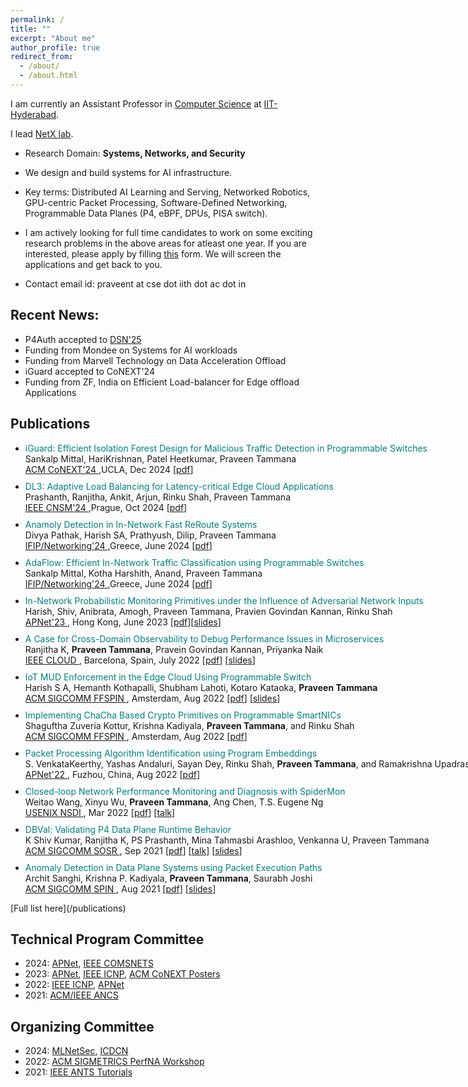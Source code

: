 ```yaml
---
permalink: /
title: ""
excerpt: "About me"
author_profile: true
redirect_from: 
  - /about/
  - /about.html
---
```


I am currently an Assistant Professor in [Computer Science](https://cse.iith.ac.in/) at [IIT-Hyderabad](https://iith.ac.in/). 

<!-- I received my Ph.D. in computer science from University of Edinburgh, advised by [Myungjin Lee](https://www.linkedin.com/in/myungjin-lee-5308136). Prior, I was a post doctoral researcher at [Princeton University](https://www.princeton.edu/), USA, worked with [Jennifer Rexford](https://www.cs.princeton.edu/~jrex/) and [David Walker](https://www.cs.princeton.edu/~dpw/). -->

I lead [NetX lab](https://www.netxiith.in/). 

* Research Domain: **Systems, Networks, and Security** 

* We design and build systems for AI infrastructure. 

* Key terms: Distributed AI Learning and Serving, Networked Robotics, GPU-centric Packet Processing, Software-Defined Networking, Programmable Data Planes (P4, eBPF, DPUs, PISA switch).

* I am actively looking for full time candidates to work on some exciting research problems in the above areas for atleast one year. If you are interested, please apply by filling [this](https://forms.gle/Cq2EBi48TTe27yKWA) form. We will screen the applications and get back to you.

* Contact email id: praveent at cse dot iith dot ac dot in  

## Recent News:
* P4Auth accepted to [DSN'25](https://dsn2025.github.io/)
* Funding from Mondee on Systems for AI workloads
* Funding from Marvell Technology on Data Acceleration Offload
* iGuard accepted to CoNEXT'24
* Funding from ZF, India on Efficient Load-balancer for Edge offload Applications


<!-- Please join [MLNetSec: Advancing Networking & Security in the AI/ML Era](https://mlnetsec.cse.iith.ac.in) workshop, co-located with ICDCN on Jan 7, 2025 -->


## Publications
<div style="width: 1200px;">
<ul>

<li style="margin-bottom: 10px;"><span style="color: #008080;">iGuard: Efficient Isolation Forest Design for Malicious Traffic
Detection in Programmable Switches </span><br/> Sankalp Mittal, HariKrishnan, Patel Heetkumar, Praveen Tammana <br /><a href="https://conferences.sigcomm.org/co-next/2024"> ACM CoNEXT'24 </a>,UCLA, Dec 2024 [<a title="iGuard" href="publications/iGuard-CR.pdf">pdf</a>]</li>

<li style="margin-bottom: 10px;"><span style="color: #008080;">DL3: Adaptive Load Balancing for Latency-critical Edge Cloud Applications </span><br/> Prashanth, Ranjitha, Ankit, Arjun, Rinku Shah, Praveen Tammana <br /><a href="https://cnsm-conf.org/2024/"> IEEE CNSM'24 </a>,Prague, Oct 2024 [<a title="dl3" href="publications/dl3.pdf">pdf</a>]</li>

<li style="margin-bottom: 10px;"><span style="color: #008080;">Anamoly Detection in In-Network Fast ReRoute Systems </span><br/> Divya Pathak, Harish SA, Prathyush, Dilip, Praveen Tammana <br /><a href="https://networking.ifip.org/2024/index.php"> IFIP/Networking'24 </a>,Greece, June 2024 [<a title="p4anamoly" href="publications/frrsec.pdf">pdf</a>]</li>

<li style="margin-bottom: 10px;"><span style="color: #008080;">AdaFlow: Efficient In-Network Traffic Classification using Programmable Switches </span><br/> Sankalp Mittal, Kotha Harshith, Anand, Praveen Tammana <br /><a href="https://networking.ifip.org/2024/index.php"> IFIP/Networking'24 </a>,Greece, June 2024 [<a title="p4security" href="publications/AdaFlow.pdf">pdf</a>]</li>


<li style="margin-bottom: 10px;"><span style="color: #008080;">In-Network Probabilistic Monitoring Primitives under the Influence of Adversarial Network Inputs </span><br/> Harish, Shiv, Anibrata, Amogh, Praveen Tammana, Pravien Govindan Kannan, Rinku Shah <br /><a href="https://conferences.sigcomm.org/events/apnet2023/"> APNet'23 </a>, Hong Kong, June 2023 [<a title="AdvInputs" href="publications/Adv.Inputs.PDPs.pdf">pdf</a>][<a title="slides" href="publications/APNet'23.Adv.Inputs.PDP.algos.talk.pdf">slides</a>]</li>

<!-- 
<li style="margin-bottom: 10px;"><span style="color: #008080;">Scaling IoT MUD Enforcement using Programmable Data Planes</span><br/> Harish, Suvrima, Hemanth, Praveen, Achmad, Kotaro, Selva, Venkanna, Chong <br /><a href="https://noms2023.ieee-noms.org/"> IEEE/IFIP NOMS </a>, Miami, FL, May 2023 [<a title="IoTMud Scale" href="publications/MUD-Scale.pdf">pdf</a>][<a title="IoTMud Scale talk" href="publications/NOMS'23.P4.IoT-MUD-Scale.talk.pdf">slides</a>]</li>

<li style="margin-bottom: 10px;"><span style="color: #008080;">Accelerating PUF-based Authentication Protocols Using Programmable Switch</span><br/> Divya, Ranjitha, Krishna Sai, Praveen, Antony, Tejasvi<br /><a href="https://noms2023.ieee-noms.org/"> IEEE/IFIP NOMS </a>, Miami, FL, May 2023 [<a title="PUFAuth" href="publications/PUF-Auth.pdf">pdf</a>] [<a title="slides" href="publications/NOMS.PUFAuth.talk.pdf">slides</a>] </li> -->

<li style="margin-bottom: 10px;"><span style="color: #008080;">A Case for Cross-Domain Observability to Debug Performance Issues in Microservices</span><br/> Ranjitha K, <strong>Praveen Tammana</strong>, Pravein Govindan Kannan, Priyanka Naik<br /><a href="https://conferences.computer.org/cloud/2022/"> IEEE CLOUD </a>, Barcelona, Spain, July 2022 [<a title="PerfMON" href="publications/perfMON.pdf">pdf</a>] [<a title="slides" href="publications/perfmon-cloud22-slides.pdf">slides</a>]</li>

<li style="margin-bottom: 10px;"><span style="color: #008080;">IoT MUD Enforcement in the Edge Cloud Using Programmable Switch</span><br />Harish S A, Hemanth Kothapalli, Shubham Lahoti, Kotaro Kataoka, <strong>Praveen Tammana</strong><br/> <a href="https://conferences.sigcomm.org/sigcomm/2022/workshop-ffspin.html"> ACM SIGCOMM FFSPIN </a>, Amsterdam, Aug 2022 [<a title="IoTMUD" href="publications/IoTMUD-FFSPIN.pdf">pdf</a>] [<a title="slides" href="publications/IoT-MUD-FFSPIN-slides22.pdf">slides</a>] </li> 

<li style="margin-bottom: 10px;"><span style="color: #008080;">Implementing ChaCha Based Crypto Primitives on Programmable SmartNICs</span><br />Shaguftha Zuveria Kottur, Krishna Kadiyala, <strong>Praveen Tammana</strong>, and Rinku Shah<br/> <a href="https://conferences.sigcomm.org/sigcomm/2022/workshop-ffspin.html"> ACM SIGCOMM FFSPIN </a>, Amsterdam, Aug 2022 [<a title="Crypto" href="publications/Crypto-FFSPIN.pdf">pdf</a>] </li>

<li style="margin-bottom: 10px;"><span style="color: #008080;">Packet Processing Algorithm Identification using Program Embeddings</span><br />S. VenkataKeerthy, Yashas Andaluri, Sayan Dey,  Rinku Shah, <strong>Praveen Tammana</strong>, and Ramakrishna Upadrasta<br/> <a href="https://conferences.sigcomm.org/events/apnet2022/cfp.html"> APNet'22 </a>, Fuzhou, China, Aug 2022 [<a title="PPA" href="https://conferences.sigcomm.org/events/apnet2022/papers/Packet%20Processing%20Algorithm%20Identification%20using%20Program%20Embeddings1.pdf">pdf</a>] </li>

<li style="margin-bottom: 10px;"><span style="color: #008080;">Closed-loop Network Performance Monitoring and Diagnosis with SpiderMon</span><br />Weitao Wang, Xinyu Wu, <strong>Praveen Tammana</strong>, Ang Chen, T.S. Eugene Ng<br /> <a href="https://www.usenix.org/conference/nsdi22/technical-sessions"> USENIX NSDI </a>, Mar 2022 [<a title="SpiderMon" href="https://www.usenix.org/conference/nsdi22/presentation/wang">pdf</a>] [<a href="https://www.youtube.com/watch?v=Jwp7x2ixfFs">talk</a>] </li> 

<li style="margin-bottom: 10px;"><span style="color: #008080;">DBVal: Validating P4 Data Plane Runtime Behavior</span><br />K Shiv Kumar, Ranjitha K, PS Prashanth, Mina Tahmasbi Arashloo, Venkanna U, Praveen Tammana<br /><a href="https://conferences.sigcomm.org/sosr/2021/"> ACM SIGCOMM SOSR </a>, Sep 2021 [<a title="DBVal" href="publications/DBVal_final.pdf">pdf</a>] [<a href="https://drive.google.com/file/d/1zqMKhv7oT8U0G_4IHJjGhIb3n_rzhiNM/view?usp=sharing">talk</a>] [<a href="https://drive.google.com/file/d/1IhxyZZEtgqQDwPugxbUfBIIB9u5hDqKb/view?usp=sharing">slides</a>]  </li>

<li style="margin-bottom: 10px;"><span style="color: #008080;">Anomaly Detection in Data Plane Systems using Packet Execution Paths</span><br />Archit Sanghi, Krishna P. Kadiyala, <strong>Praveen Tammana</strong>, Saurabh Joshi<br/> <a href="https://conferences.sigcomm.org/sigcomm/2021/workshop-spin.html"> ACM SIGCOMM SPIN </a>, Aug 2021 [<a title="p4anamoly" href="publications/P4anamoly-spin-final.pdf">pdf</a>] [<a href="/talks/SPIN'21-p4anamoly.pptx">slides</a>] </li>
</ul>
</div>
[Full list here](/publications)


## Technical Program Committee
* 2024: [APNet](https://conferences.sigcomm.org/events/apnet2024/), [IEEE COMSNETS](https://www.comsnets.org/)
* 2023: [APNet](https://conferences.sigcomm.org/events/apnet2023/), [IEEE ICNP](https://icnp23.cs.ucr.edu/), [ACM CoNEXT Posters](https://conferences.sigcomm.org/co-next/2023/#!/posters)
* 2022: [IEEE ICNP](https://icnp22.cs.ucr.edu/), [APNet](https://conferences.sigcomm.org/events/apnet2022/index.html)
* 2021: [ACM/IEEE ANCS](https://ancsconf.org/)

## Organizing Committee
* 2024: [MLNetSec](https://mlnetsec.cse.iith.ac.in/), [ICDCN](https://cse.iith.ac.in/icdcn-2025/index.html)
* 2022: [ACM SIGMETRICS PerfNA Workshop](https://perfna2022.cse.iith.ac.in/)
* 2021: [IEEE ANTS Tutorials](https://ants2021.ieee-comsoc-ants.org/authors/tutorials/)

<!--
## Current students
* [Ranjitha](https://www.linkedin.com/in/ranjitha-k-9b802823/), PhD, PMRF
* [Harish](https://www.linkedin.com/in/harishsa85/), PhD, PMRF
* [Shiv Kumar](https://www.linkedin.com/in/shivkumar301), PhD, jointly with Dr. Ramakrishna
* [Prashanth](), PhD, TiHAN
* [Praveen Chandrahas](), PhD
* [Sanyan Dey](https://www.linkedin.com/in/sayandey19), Mtech (RA), jointly with Dr. Ramakrishna
* [Divya](https://www.linkedin.com/in/divyapathak24/), MTech (RA), IBM IRL Intern
* [Sankalp](https://github.com/sankalpmittal1911-BitSian), MTech (RA)
* [Ankith](), MTech (RA)
* [Animesh](), MTech (RA), jointly with Dr. Ramakrishna
* [Yuvraj](), MTech (RA)
* [Mahanth](), MTech (TA)
* [Medha](), MTech (TA)


## Alumini
* [Dhiraj Saharia](https://www.linkedin.com/in/dhiraj-saharia/), Research Associate > PhD, Georgetown, Washington DC, USA
* [Prem Kumar](https://in.linkedin.com/in/prem-kumar-84316b6b), MTech (TA)
* [Ramya](https://www.linkedin.com/in/ramya-b-y-2b3721182), MTech (TA) > Apple, India
* [Shubham Lahoti](https://www.linkedin.com/in/shubham-l-a0b1b9105/), MTech (TA) > Oracle, India
-->


<!-- [Full list here](/students) -->

<!-- "**Note:** I am actively looking for self-motivated undergrad and grad students to work with me. If you are interested, please email me for a chat. Some guidelines to work with me:

IIT-Hyd student: B.Tech/M.Tech students must be prepared to 

Non IIT-Hyd student:) 

Projects
======
Like many other Jekyll-based GitHub Pages templates, academicpages makes you separate the website's content from its form. The content & metadata of your website are in structured markdown files, while various other files constitute the theme, specifying how to transform that content & metadata into HTML pages. You keep these various markdown (.md), YAML (.yml), HTML, and CSS files in a public GitHub repository. Each time you commit and push an update to the repository, the [GitHub pages](https://pages.github.com/) service creates static HTML pages based on these files, which are hosted on GitHub's servers free of charge.

Many of the features of dynamic content management systems (like Wordpress) can be achieved in this fashion, using a fraction of the computational resources and with far less vulnerability to hacking and DDoSing. You can also modify the theme to your heart's content without touching the content of your site. If you get to a point where you've broken something in Jekyll/HTML/CSS beyond repair, your markdown files describing your talks, publications, etc. are safe. You can rollback the changes or even delete the repository and start over -- just be sure to save the markdown files! Finally, you can also write scripts that process the structured data on the site, such as [this one](https://github.com/academicpages/academicpages.github.io/blob/master/talkmap.ipynb) that analyzes metadata in pages about talks to display [a map of every location you've given a talk](https://academicpages.github.io/talkmap.html).

Getting started
======
1. Register a GitHub account if you don't have one and confirm your e-mail (required!)
1. Fork [this repository](https://github.com/academicpages/academicpages.github.io) by clicking the "fork" button in the top right. 
1. Go to the repository's settings (rightmost item in the tabs that start with "Code", should be below "Unwatch"). Rename the repository "[your GitHub username].github.io", which will also be your website's URL.
1. Set site-wide configuration and create content & metadata (see below -- also see [this set of diffs](http://archive.is/3TPas) showing what files were changed to set up [an example site](https://getorg-testacct.github.io) for a user with the username "getorg-testacct")
1. Upload any files (like PDFs, .zip files, etc.) to the files/ directory. They will appear at https://[your GitHub username].github.io/files/example.pdf.  
1. Check status by going to the repository settings, in the "GitHub pages" section

Site-wide configuration
------
The main configuration file for the site is in the base directory in [_config.yml](https://github.com/academicpages/academicpages.github.io/blob/master/_config.yml), which defines the content in the sidebars and other site-wide features. You will need to replace the default variables with ones about yourself and your site's github repository. The configuration file for the top menu is in [_data/navigation.yml](https://github.com/academicpages/academicpages.github.io/blob/master/_data/navigation.yml). For example, if you don't have a portfolio or blog posts, you can remove those items from that navigation.yml file to remove them from the header. 

Create content & metadata
------
For site content, there is one markdown file for each type of content, which are stored in directories like _publications, _talks, _posts, _teaching, or _pages. For example, each talk is a markdown file in the [_talks directory](https://github.com/academicpages/academicpages.github.io/tree/master/_talks). At the top of each markdown file is structured data in YAML about the talk, which the theme will parse to do lots of cool stuff. The same structured data about a talk is used to generate the list of talks on the [Talks page](https://academicpages.github.io/talks), each [individual page](https://academicpages.github.io/talks/2012-03-01-talk-1) for specific talks, the talks section for the [CV page](https://academicpages.github.io/cv), and the [map of places you've given a talk](https://academicpages.github.io/talkmap.html) (if you run this [python file](https://github.com/academicpages/academicpages.github.io/blob/master/talkmap.py) or [Jupyter notebook](https://github.com/academicpages/academicpages.github.io/blob/master/talkmap.ipynb), which creates the HTML for the map based on the contents of the _talks directory).

**Markdown generator**

I have also created [a set of Jupyter notebooks](https://github.com/academicpages/academicpages.github.io/tree/master/markdown_generator
) that converts a CSV containing structured data about talks or presentations into individual markdown files that will be properly formatted for the academicpages template. The sample CSVs in that directory are the ones I used to create my own personal website at stuartgeiger.com. My usual workflow is that I keep a spreadsheet of my publications and talks, then run the code in these notebooks to generate the markdown files, then commit and push them to the GitHub repository.

How to edit your site's GitHub repository
------
Many people use a git client to create files on their local computer and then push them to GitHub's servers. If you are not familiar with git, you can directly edit these configuration and markdown files directly in the github.com interface. Navigate to a file (like [this one](https://github.com/academicpages/academicpages.github.io/blob/master/_talks/2012-03-01-talk-1.md) and click the pencil icon in the top right of the content preview (to the right of the "Raw | Blame | History" buttons). You can delete a file by clicking the trashcan icon to the right of the pencil icon. You can also create new files or upload files by navigating to a directory and clicking the "Create new file" or "Upload files" buttons. 

Example: editing a markdown file for a talk
![Editing a markdown file for a talk](/images/editing-talk.png)

For more info
------
More info about configuring academicpages can be found in [the guide](https://academicpages.github.io/markdown/). The [guides for the Minimal Mistakes theme](https://mmistakes.github.io/minimal-mistakes/docs/configuration/) (which this theme was forked from) might also be helpful. -->
